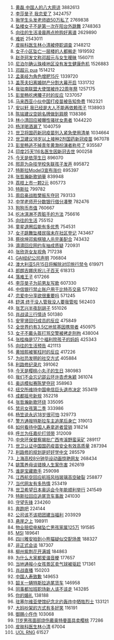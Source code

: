 1. [黄磊 中国人的八大原谅](https://s.weibo.com/weibo?q=%E9%BB%84%E7%A3%8A%20%E4%B8%AD%E5%9B%BD%E4%BA%BA%E7%9A%84%E5%85%AB%E5%A4%A7%E5%8E%9F%E8%B0%85&Refer=top) 3882613
1. [李莎旻子 我恋爱了](https://s.weibo.com/weibo?q=%E6%9D%8E%E8%8E%8E%E6%97%BB%E5%AD%90%20%E6%88%91%E6%81%8B%E7%88%B1%E4%BA%86&Refer=top) 3424757
1. [揪学生头发老师欲50万私了](https://s.weibo.com/weibo?q=%23%E6%8F%AA%E5%AD%A6%E7%94%9F%E5%A4%B4%E5%8F%91%E8%80%81%E5%B8%88%E6%AC%B250%E4%B8%87%E7%A7%81%E4%BA%86%23&Refer=top) 2769838
1. [坠楼女子不是第一次在阳台外跳舞](https://s.weibo.com/weibo?q=%E5%9D%A0%E6%A5%BC%E5%A5%B3%E5%AD%90%E4%B8%8D%E6%98%AF%E7%AC%AC%E4%B8%80%E6%AC%A1%E5%9C%A8%E9%98%B3%E5%8F%B0%E5%A4%96%E8%B7%B3%E8%88%9E&Refer=top) 2748363
1. [向往的生活凌晨两点抢购好离谱](https://s.weibo.com/weibo?q=%23%E5%90%91%E5%BE%80%E7%9A%84%E7%94%9F%E6%B4%BB%E5%87%8C%E6%99%A8%E4%B8%A4%E7%82%B9%E6%8A%A2%E8%B4%AD%E5%A5%BD%E7%A6%BB%E8%B0%B1%23&Refer=top) 2629890
1. [难听](https://s.weibo.com/weibo?q=%E9%9A%BE%E5%90%AC&Refer=top) 2543011
1. [皮肤科医生林小清被停职调查](https://s.weibo.com/weibo?q=%23%E7%9A%AE%E8%82%A4%E7%A7%91%E5%8C%BB%E7%94%9F%E6%9E%97%E5%B0%8F%E6%B8%85%E8%A2%AB%E5%81%9C%E8%81%8C%E8%B0%83%E6%9F%A5%23&Refer=top) 2148212
1. [女子小区坠亡一层楼的人都搬走](https://s.weibo.com/weibo?q=%23%E5%A5%B3%E5%AD%90%E5%B0%8F%E5%8C%BA%E5%9D%A0%E4%BA%A1%E4%B8%80%E5%B1%82%E6%A5%BC%E7%9A%84%E4%BA%BA%E9%83%BD%E6%90%AC%E8%B5%B0%23&Refer=top) 1919592
1. [赵尧珂发文称邓超元与女生暧昧](https://s.weibo.com/weibo?q=%E8%B5%B5%E5%B0%A7%E7%8F%82%E5%8F%91%E6%96%87%E7%A7%B0%E9%82%93%E8%B6%85%E5%85%83%E4%B8%8E%E5%A5%B3%E7%94%9F%E6%9A%A7%E6%98%A7&Refer=top) 1560711
1. [尼泊尔确认珠峰地区没有发生健康危机](https://s.weibo.com/weibo?q=%E5%B0%BC%E6%B3%8A%E5%B0%94%E7%A1%AE%E8%AE%A4%E7%8F%A0%E5%B3%B0%E5%9C%B0%E5%8C%BA%E6%B2%A1%E6%9C%89%E5%8F%91%E7%94%9F%E5%81%A5%E5%BA%B7%E5%8D%B1%E6%9C%BA&Refer=top) 1526883
1. [邓超元 pua](https://s.weibo.com/weibo?q=%E9%82%93%E8%B6%85%E5%85%83%20pua&Refer=top) 1514212
1. [孟美岐为角色增肥15斤](https://s.weibo.com/weibo?q=%E5%AD%9F%E7%BE%8E%E5%B2%90%E4%B8%BA%E8%A7%92%E8%89%B2%E5%A2%9E%E8%82%A515%E6%96%A4&Refer=top) 1339720
1. [盖茨夫妇离婚财产分割大幕开启](https://s.weibo.com/weibo?q=%E7%9B%96%E8%8C%A8%E5%A4%AB%E5%A6%87%E7%A6%BB%E5%A9%9A%E8%B4%A2%E4%BA%A7%E5%88%86%E5%89%B2%E5%A4%A7%E5%B9%95%E5%BC%80%E5%90%AF&Refer=top) 1331732
1. [我驻南联盟大使馆被炸22周年祭](https://s.weibo.com/weibo?q=%23%E6%88%91%E9%A9%BB%E5%8D%97%E8%81%94%E7%9B%9F%E5%A4%A7%E4%BD%BF%E9%A6%86%E8%A2%AB%E7%82%B822%E5%91%A8%E5%B9%B4%E7%A5%AD%23&Refer=top) 1257175
1. [彭昱畅吃烤腰子时的反应](https://s.weibo.com/weibo?q=%23%E5%BD%AD%E6%98%B1%E7%95%85%E5%90%83%E7%83%A4%E8%85%B0%E5%AD%90%E6%97%B6%E7%9A%84%E5%8F%8D%E5%BA%94%23&Refer=top) 1237057
1. [马来西亚小伙中国打疫苗被告知免费](https://s.weibo.com/weibo?q=%23%E9%A9%AC%E6%9D%A5%E8%A5%BF%E4%BA%9A%E5%B0%8F%E4%BC%99%E4%B8%AD%E5%9B%BD%E6%89%93%E7%96%AB%E8%8B%97%E8%A2%AB%E5%91%8A%E7%9F%A5%E5%85%8D%E8%B4%B9%23&Refer=top) 1162321
1. [安以轩 我已经是大人不能再依赖孩子](https://s.weibo.com/weibo?q=%E5%AE%89%E4%BB%A5%E8%BD%A9%20%E6%88%91%E5%B7%B2%E7%BB%8F%E6%98%AF%E5%A4%A7%E4%BA%BA%E4%B8%8D%E8%83%BD%E5%86%8D%E4%BE%9D%E8%B5%96%E5%AD%A9%E5%AD%90&Refer=top) 1138903
1. [陈铭建议空姐名牌做到肩膀](https://s.weibo.com/weibo?q=%23%E9%99%88%E9%93%AD%E5%BB%BA%E8%AE%AE%E7%A9%BA%E5%A7%90%E5%90%8D%E7%89%8C%E5%81%9A%E5%88%B0%E8%82%A9%E8%86%80%23&Refer=top) 1138386
1. [林小清回应被曝性骚扰女患者](https://s.weibo.com/weibo?q=%E6%9E%97%E5%B0%8F%E6%B8%85%E5%9B%9E%E5%BA%94%E8%A2%AB%E6%9B%9D%E6%80%A7%E9%AA%9A%E6%89%B0%E5%A5%B3%E6%82%A3%E8%80%85&Refer=top) 1044220
1. [杨洋喝酒漏了](https://s.weibo.com/weibo?q=%23%E6%9D%A8%E6%B4%8B%E5%96%9D%E9%85%92%E6%BC%8F%E4%BA%86%23&Refer=top) 1040759
1. [世卫将国药新冠疫苗列入紧急使用清单](https://s.weibo.com/weibo?q=%E4%B8%96%E5%8D%AB%E5%B0%86%E5%9B%BD%E8%8D%AF%E6%96%B0%E5%86%A0%E7%96%AB%E8%8B%97%E5%88%97%E5%85%A5%E7%B4%A7%E6%80%A5%E4%BD%BF%E7%94%A8%E6%B8%85%E5%8D%95&Refer=top) 1034664
1. [世卫建议18岁以上接种2剂国药新冠疫苗](https://s.weibo.com/weibo?q=%23%E4%B8%96%E5%8D%AB%E5%BB%BA%E8%AE%AE18%E5%B2%81%E4%BB%A5%E4%B8%8A%E6%8E%A5%E7%A7%8D2%E5%89%82%E5%9B%BD%E8%8D%AF%E6%96%B0%E5%86%A0%E7%96%AB%E8%8B%97%23&Refer=top) 967078
1. [彭昱畅逃不掉青年黄渤扮演者称号了](https://s.weibo.com/weibo?q=%E5%BD%AD%E6%98%B1%E7%95%85%E9%80%83%E4%B8%8D%E6%8E%89%E9%9D%92%E5%B9%B4%E9%BB%84%E6%B8%A4%E6%89%AE%E6%BC%94%E8%80%85%E7%A7%B0%E5%8F%B7%E4%BA%86&Refer=top) 935587
1. [印度25天116名医生因新冠去世](https://s.weibo.com/weibo?q=%23%E5%8D%B0%E5%BA%A625%E5%A4%A9116%E5%90%8D%E5%8C%BB%E7%94%9F%E5%9B%A0%E6%96%B0%E5%86%A0%E5%8E%BB%E4%B8%96%23&Refer=top) 900258
1. [今天是依萍生日](https://s.weibo.com/weibo?q=%23%E4%BB%8A%E5%A4%A9%E6%98%AF%E4%BE%9D%E8%90%8D%E7%94%9F%E6%97%A5%23&Refer=top) 896070
1. [邢菲为杂技学校失联孩子发声](https://s.weibo.com/weibo?q=%23%E9%82%A2%E8%8F%B2%E4%B8%BA%E6%9D%82%E6%8A%80%E5%AD%A6%E6%A0%A1%E5%A4%B1%E8%81%94%E5%AD%A9%E5%AD%90%E5%8F%91%E5%A3%B0%23&Refer=top) 895872
1. [特斯拉Model3宣布涨价](https://s.weibo.com/weibo?q=%23%E7%89%B9%E6%96%AF%E6%8B%89Model3%E5%AE%A3%E5%B8%83%E6%B6%A8%E4%BB%B7%23&Refer=top) 895397
1. [张哲瀚新歌销量](https://s.weibo.com/weibo?q=%23%E5%BC%A0%E5%93%B2%E7%80%9A%E6%96%B0%E6%AD%8C%E9%94%80%E9%87%8F%23&Refer=top) 839948
1. [荔枝上市一颗2元](https://s.weibo.com/weibo?q=%23%E8%8D%94%E6%9E%9D%E4%B8%8A%E5%B8%82%E4%B8%80%E9%A2%972%E5%85%83%23&Refer=top) 805773
1. [特斯拉](https://s.weibo.com/weibo?q=%E7%89%B9%E6%96%AF%E6%8B%89&Refer=top) 799782
1. [周启豪战胜樊振东夺冠](https://s.weibo.com/weibo?q=%E5%91%A8%E5%90%AF%E8%B1%AA%E6%88%98%E8%83%9C%E6%A8%8A%E6%8C%AF%E4%B8%9C%E5%A4%BA%E5%86%A0&Refer=top) 793133
1. [中学老师开分数银行借分凑整](https://s.weibo.com/weibo?q=%E4%B8%AD%E5%AD%A6%E8%80%81%E5%B8%88%E5%BC%80%E5%88%86%E6%95%B0%E9%93%B6%E8%A1%8C%E5%80%9F%E5%88%86%E5%87%91%E6%95%B4&Refer=top) 782476
1. [狗狗币市值](https://s.weibo.com/weibo?q=%E7%8B%97%E7%8B%97%E5%B8%81%E5%B8%82%E5%80%BC&Refer=top) 760667
1. [吃冰淇淋不弄脏手的方法](https://s.weibo.com/weibo?q=%E5%90%83%E5%86%B0%E6%B7%87%E6%B7%8B%E4%B8%8D%E5%BC%84%E8%84%8F%E6%89%8B%E7%9A%84%E6%96%B9%E6%B3%95&Refer=top) 756616
1. [向往的生活](https://s.weibo.com/weibo?q=%E5%90%91%E5%BE%80%E7%9A%84%E7%94%9F%E6%B4%BB&Refer=top) 755152
1. [童星退圈后能有多优秀](https://s.weibo.com/weibo?q=%23%E7%AB%A5%E6%98%9F%E9%80%80%E5%9C%88%E5%90%8E%E8%83%BD%E6%9C%89%E5%A4%9A%E4%BC%98%E7%A7%80%23&Refer=top) 754531
1. [女子跳舞坠楼民宿未在社区登记](https://s.weibo.com/weibo?q=%E5%A5%B3%E5%AD%90%E8%B7%B3%E8%88%9E%E5%9D%A0%E6%A5%BC%E6%B0%91%E5%AE%BF%E6%9C%AA%E5%9C%A8%E7%A4%BE%E5%8C%BA%E7%99%BB%E8%AE%B0&Refer=top) 743467
1. [蔡徐坤邓紫棋狼人杀完美配合](https://s.weibo.com/weibo?q=%23%E8%94%A1%E5%BE%90%E5%9D%A4%E9%82%93%E7%B4%AB%E6%A3%8B%E7%8B%BC%E4%BA%BA%E6%9D%80%E5%AE%8C%E7%BE%8E%E9%85%8D%E5%90%88%23&Refer=top) 743432
1. [滴滴回应网约车抽成质疑](https://s.weibo.com/weibo?q=%E6%BB%B4%E6%BB%B4%E5%9B%9E%E5%BA%94%E7%BD%91%E7%BA%A6%E8%BD%A6%E6%8A%BD%E6%88%90%E8%B4%A8%E7%96%91&Refer=top) 720931
1. [张欣尧女友视角](https://s.weibo.com/weibo?q=%23%E5%BC%A0%E6%AC%A3%E5%B0%A7%E5%A5%B3%E5%8F%8B%E8%A7%86%E8%A7%92%23&Refer=top) 717238
1. [GAI经纪公司声明](https://s.weibo.com/weibo?q=%23GAI%E7%BB%8F%E7%BA%AA%E5%85%AC%E5%8F%B8%E5%A3%B0%E6%98%8E%23&Refer=top) 706804
1. [澳大利亚5月15日将解除对印旅行禁令](https://s.weibo.com/weibo?q=%E6%BE%B3%E5%A4%A7%E5%88%A9%E4%BA%9A5%E6%9C%8815%E6%97%A5%E5%B0%86%E8%A7%A3%E9%99%A4%E5%AF%B9%E5%8D%B0%E6%97%85%E8%A1%8C%E7%A6%81%E4%BB%A4&Refer=top) 619971
1. [郎朗吉娜庆祝儿子百天](https://s.weibo.com/weibo?q=%E9%83%8E%E6%9C%97%E5%90%89%E5%A8%9C%E5%BA%86%E7%A5%9D%E5%84%BF%E5%AD%90%E7%99%BE%E5%A4%A9&Refer=top) 618313
1. [落难王子](https://s.weibo.com/weibo?q=%E8%90%BD%E9%9A%BE%E7%8E%8B%E5%AD%90&Refer=top) 617266
1. [李莎旻子为前男友写歌](https://s.weibo.com/weibo?q=%23%E6%9D%8E%E8%8E%8E%E6%97%BB%E5%AD%90%E4%B8%BA%E5%89%8D%E7%94%B7%E5%8F%8B%E5%86%99%E6%AD%8C%23&Refer=top) 607330
1. [中信银行禁止账户用于比特币交易](https://s.weibo.com/weibo?q=%23%E4%B8%AD%E4%BF%A1%E9%93%B6%E8%A1%8C%E7%A6%81%E6%AD%A2%E8%B4%A6%E6%88%B7%E7%94%A8%E4%BA%8E%E6%AF%94%E7%89%B9%E5%B8%81%E4%BA%A4%E6%98%93%23&Refer=top) 577802
1. [恋爱中分享欲很重要吗](https://s.weibo.com/weibo?q=%23%E6%81%8B%E7%88%B1%E4%B8%AD%E5%88%86%E4%BA%AB%E6%AC%B2%E5%BE%88%E9%87%8D%E8%A6%81%E5%90%97%23&Refer=top) 571245
1. [舒淇 终于没人管我没人要我管啦](https://s.weibo.com/weibo?q=%E8%88%92%E6%B7%87%20%E7%BB%88%E4%BA%8E%E6%B2%A1%E4%BA%BA%E7%AE%A1%E6%88%91%E6%B2%A1%E4%BA%BA%E8%A6%81%E6%88%91%E7%AE%A1%E5%95%A6&Refer=top) 562403
1. [张艺兴半夜刮胡子](https://s.weibo.com/weibo?q=%23%E5%BC%A0%E8%89%BA%E5%85%B4%E5%8D%8A%E5%A4%9C%E5%88%AE%E8%83%A1%E5%AD%90%23&Refer=top) 551026
1. [肖战读三行情诗](https://s.weibo.com/weibo?q=%23%E8%82%96%E6%88%98%E8%AF%BB%E4%B8%89%E8%A1%8C%E6%83%85%E8%AF%97%23&Refer=top) 501380
1. [安宰贤回归成员的反应](https://s.weibo.com/weibo?q=%E5%AE%89%E5%AE%B0%E8%B4%A4%E5%9B%9E%E5%BD%92%E6%88%90%E5%91%98%E7%9A%84%E5%8F%8D%E5%BA%94&Refer=top) 475849
1. [全世界约有3.5亿地贫基因携带者](https://s.weibo.com/weibo?q=%23%E5%85%A8%E4%B8%96%E7%95%8C%E7%BA%A6%E6%9C%893.5%E4%BA%BF%E5%9C%B0%E8%B4%AB%E5%9F%BA%E5%9B%A0%E6%90%BA%E5%B8%A6%E8%80%85%23&Refer=top) 450975
1. [女子不戴头盔打骂交警被拷走刑拘](https://s.weibo.com/weibo?q=%E5%A5%B3%E5%AD%90%E4%B8%8D%E6%88%B4%E5%A4%B4%E7%9B%94%E6%89%93%E9%AA%82%E4%BA%A4%E8%AD%A6%E8%A2%AB%E6%8B%B7%E8%B5%B0%E5%88%91%E6%8B%98&Refer=top) 438004
1. [张桂梅是177个福利院孩子的妈妈](https://s.weibo.com/weibo?q=%23%E5%BC%A0%E6%A1%82%E6%A2%85%E6%98%AF177%E4%B8%AA%E7%A6%8F%E5%88%A9%E9%99%A2%E5%AD%A9%E5%AD%90%E7%9A%84%E5%A6%88%E5%A6%88%23&Refer=top) 425343
1. [向往的生活预告](https://s.weibo.com/weibo?q=%E5%90%91%E5%BE%80%E7%9A%84%E7%94%9F%E6%B4%BB%E9%A2%84%E5%91%8A&Refer=top) 421113
1. [黄旭熙被冤枉时的反应](https://s.weibo.com/weibo?q=%23%E9%BB%84%E6%97%AD%E7%86%99%E8%A2%AB%E5%86%A4%E6%9E%89%E6%97%B6%E7%9A%84%E5%8F%8D%E5%BA%94%23&Refer=top) 417226
1. [为社恐发明的社交方式](https://s.weibo.com/weibo?q=%E4%B8%BA%E7%A4%BE%E6%81%90%E5%8F%91%E6%98%8E%E7%9A%84%E7%A4%BE%E4%BA%A4%E6%96%B9%E5%BC%8F&Refer=top) 405884
1. [利路修纪录片](https://s.weibo.com/weibo?q=%E5%88%A9%E8%B7%AF%E4%BF%AE%E7%BA%AA%E5%BD%95%E7%89%87&Refer=top) 391062
1. [今天是樱桃小丸子的生日](https://s.weibo.com/weibo?q=%23%E4%BB%8A%E5%A4%A9%E6%98%AF%E6%A8%B1%E6%A1%83%E5%B0%8F%E4%B8%B8%E5%AD%90%E7%9A%84%E7%94%9F%E6%97%A5%23&Refer=top) 380983
1. [我们不会忘记邵云环许杏虎朱颖](https://s.weibo.com/weibo?q=%23%E6%88%91%E4%BB%AC%E4%B8%8D%E4%BC%9A%E5%BF%98%E8%AE%B0%E9%82%B5%E4%BA%91%E7%8E%AF%E8%AE%B8%E6%9D%8F%E8%99%8E%E6%9C%B1%E9%A2%96%23&Refer=top) 361074
1. [奥运模拟赛陈梦夺冠](https://s.weibo.com/weibo?q=%E5%A5%A5%E8%BF%90%E6%A8%A1%E6%8B%9F%E8%B5%9B%E9%99%88%E6%A2%A6%E5%A4%BA%E5%86%A0&Refer=top) 358963
1. [纽交所维持中国电信巨头退市决定](https://s.weibo.com/weibo?q=%E7%BA%BD%E4%BA%A4%E6%89%80%E7%BB%B4%E6%8C%81%E4%B8%AD%E5%9B%BD%E7%94%B5%E4%BF%A1%E5%B7%A8%E5%A4%B4%E9%80%80%E5%B8%82%E5%86%B3%E5%AE%9A&Refer=top) 353419
1. [成都摇号新规](https://s.weibo.com/weibo?q=%23%E6%88%90%E9%83%BD%E6%91%87%E5%8F%B7%E6%96%B0%E8%A7%84%23&Refer=top) 352218
1. [张哲瀚新歌环绕](https://s.weibo.com/weibo?q=%23%E5%BC%A0%E5%93%B2%E7%80%9A%E6%96%B0%E6%AD%8C%E7%8E%AF%E7%BB%95%23&Refer=top) 335095
1. [禁忌女孩第二季](https://s.weibo.com/weibo?q=%E7%A6%81%E5%BF%8C%E5%A5%B3%E5%AD%A9%E7%AC%AC%E4%BA%8C%E5%AD%A3&Refer=top) 333986
1. [杨笠说永远18岁很可怕](https://s.weibo.com/weibo?q=%23%E6%9D%A8%E7%AC%A0%E8%AF%B4%E6%B0%B8%E8%BF%9C18%E5%B2%81%E5%BE%88%E5%8F%AF%E6%80%95%23&Refer=top) 329773
1. [警方通报特斯拉车主追尾后身亡](https://s.weibo.com/weibo?q=%E8%AD%A6%E6%96%B9%E9%80%9A%E6%8A%A5%E7%89%B9%E6%96%AF%E6%8B%89%E8%BD%A6%E4%B8%BB%E8%BF%BD%E5%B0%BE%E5%90%8E%E8%BA%AB%E4%BA%A1&Refer=top) 319013
1. [如何看待中国人寿拿逝者营销](https://s.weibo.com/weibo?q=%23%E5%A6%82%E4%BD%95%E7%9C%8B%E5%BE%85%E4%B8%AD%E5%9B%BD%E4%BA%BA%E5%AF%BF%E6%8B%BF%E9%80%9D%E8%80%85%E8%90%A5%E9%94%80%23&Refer=top) 318214
1. [呼兰为任嘉伦打领带](https://s.weibo.com/weibo?q=%23%E5%91%BC%E5%85%B0%E4%B8%BA%E4%BB%BB%E5%98%89%E4%BC%A6%E6%89%93%E9%A2%86%E5%B8%A6%23&Refer=top) 312009
1. [中央环保督察揭批广西岑溪野蛮采矿](https://s.weibo.com/weibo?q=%23%E4%B8%AD%E5%A4%AE%E7%8E%AF%E4%BF%9D%E7%9D%A3%E5%AF%9F%E6%8F%AD%E6%89%B9%E5%B9%BF%E8%A5%BF%E5%B2%91%E6%BA%AA%E9%87%8E%E8%9B%AE%E9%87%87%E7%9F%BF%23&Refer=top) 289117
1. [世卫认证中国国药疫苗安全有效高质量](https://s.weibo.com/weibo?q=%23%E4%B8%96%E5%8D%AB%E8%AE%A4%E8%AF%81%E4%B8%AD%E5%9B%BD%E5%9B%BD%E8%8D%AF%E7%96%AB%E8%8B%97%E5%AE%89%E5%85%A8%E6%9C%89%E6%95%88%E9%AB%98%E8%B4%A8%E9%87%8F%23&Refer=top) 287394
1. [利路修的规划是好好学中文](https://s.weibo.com/weibo?q=%23%E5%88%A9%E8%B7%AF%E4%BF%AE%E7%9A%84%E8%A7%84%E5%88%92%E6%98%AF%E5%A5%BD%E5%A5%BD%E5%AD%A6%E4%B8%AD%E6%96%87%23&Refer=top) 285579
1. [上海高校8分钟毕设动画惊艳网友](https://s.weibo.com/weibo?q=%E4%B8%8A%E6%B5%B7%E9%AB%98%E6%A0%A18%E5%88%86%E9%92%9F%E6%AF%95%E8%AE%BE%E5%8A%A8%E7%94%BB%E6%83%8A%E8%89%B3%E7%BD%91%E5%8F%8B&Refer=top) 268434
1. [姚策养母谈错换人生案伤害](https://s.weibo.com/weibo?q=%E5%A7%9A%E7%AD%96%E5%85%BB%E6%AF%8D%E8%B0%88%E9%94%99%E6%8D%A2%E4%BA%BA%E7%94%9F%E6%A1%88%E4%BC%A4%E5%AE%B3&Refer=top) 262619
1. [谁是宝藏歌手](https://s.weibo.com/weibo?q=%E8%B0%81%E6%98%AF%E5%AE%9D%E8%97%8F%E6%AD%8C%E6%89%8B&Refer=top) 259098
1. [江西航空回应航班风挡玻璃高空破裂](https://s.weibo.com/weibo?q=%23%E6%B1%9F%E8%A5%BF%E8%88%AA%E7%A9%BA%E5%9B%9E%E5%BA%94%E8%88%AA%E7%8F%AD%E9%A3%8E%E6%8C%A1%E7%8E%BB%E7%92%83%E9%AB%98%E7%A9%BA%E7%A0%B4%E8%A3%82%23&Refer=top) 258877
1. [当代网友有多热情](https://s.weibo.com/weibo?q=%E5%BD%93%E4%BB%A3%E7%BD%91%E5%8F%8B%E6%9C%89%E5%A4%9A%E7%83%AD%E6%83%85&Refer=top) 253419
1. [世卫希望日本奥运会今年能顺利举行](https://s.weibo.com/weibo?q=%E4%B8%96%E5%8D%AB%E5%B8%8C%E6%9C%9B%E6%97%A5%E6%9C%AC%E5%A5%A5%E8%BF%90%E4%BC%9A%E4%BB%8A%E5%B9%B4%E8%83%BD%E9%A1%BA%E5%88%A9%E4%B8%BE%E8%A1%8C&Refer=top) 241549
1. [特斯拉回应追尾货车事故](https://s.weibo.com/weibo?q=%E7%89%B9%E6%96%AF%E6%8B%89%E5%9B%9E%E5%BA%94%E8%BF%BD%E5%B0%BE%E8%B4%A7%E8%BD%A6%E4%BA%8B%E6%95%85&Refer=top) 241030
1. [守望先锋](https://s.weibo.com/weibo?q=%E5%AE%88%E6%9C%9B%E5%85%88%E9%94%8B&Refer=top) 234260
1. [奔跑吧](https://s.weibo.com/weibo?q=%E5%A5%94%E8%B7%91%E5%90%A7&Refer=top) 224144
1. [公司该不该把团建当福利](https://s.weibo.com/weibo?q=%E5%85%AC%E5%8F%B8%E8%AF%A5%E4%B8%8D%E8%AF%A5%E6%8A%8A%E5%9B%A2%E5%BB%BA%E5%BD%93%E7%A6%8F%E5%88%A9&Refer=top) 203929
1. [悬崖之上](https://s.weibo.com/weibo?q=%E6%82%AC%E5%B4%96%E4%B9%8B%E4%B8%8A&Refer=top) 198911
1. [物业赔偿电梯坠亡男孩家属125万](https://s.weibo.com/weibo?q=%E7%89%A9%E4%B8%9A%E8%B5%94%E5%81%BF%E7%94%B5%E6%A2%AF%E5%9D%A0%E4%BA%A1%E7%94%B7%E5%AD%A9%E5%AE%B6%E5%B1%9E125%E4%B8%87&Refer=top) 191585
1. [MSI](https://s.weibo.com/weibo?q=MSI&Refer=top) 189641
1. [四川雅安拍到小熊猫疑似交配场景](https://s.weibo.com/weibo?q=%23%E5%9B%9B%E5%B7%9D%E9%9B%85%E5%AE%89%E6%8B%8D%E5%88%B0%E5%B0%8F%E7%86%8A%E7%8C%AB%E7%96%91%E4%BC%BC%E4%BA%A4%E9%85%8D%E5%9C%BA%E6%99%AF%23&Refer=top) 188327
1. [非正式会谈](https://s.weibo.com/weibo?q=%E9%9D%9E%E6%AD%A3%E5%BC%8F%E4%BC%9A%E8%B0%88&Refer=top) 187307
1. [柳州紫荆花开满城](https://s.weibo.com/weibo?q=%23%E6%9F%B3%E5%B7%9E%E7%B4%AB%E8%8D%86%E8%8A%B1%E5%BC%80%E6%BB%A1%E5%9F%8E%23&Refer=top) 184863
1. [为什么大家都爱谐音梗](https://s.weibo.com/weibo?q=%23%E4%B8%BA%E4%BB%80%E4%B9%88%E5%A4%A7%E5%AE%B6%E9%83%BD%E7%88%B1%E8%B0%90%E9%9F%B3%E6%A2%97%23&Refer=top) 177657
1. [当地通报小女孩景区卖气球被驱赶](https://s.weibo.com/weibo?q=%23%E5%BD%93%E5%9C%B0%E9%80%9A%E6%8A%A5%E5%B0%8F%E5%A5%B3%E5%AD%A9%E6%99%AF%E5%8C%BA%E5%8D%96%E6%B0%94%E7%90%83%E8%A2%AB%E9%A9%B1%E8%B5%B6%23&Refer=top) 171361
1. [肖战直播](https://s.weibo.com/weibo?q=%23%E8%82%96%E6%88%98%E7%9B%B4%E6%92%AD%23&Refer=top) 150203
1. [中国人寿致歉](https://s.weibo.com/weibo?q=%E4%B8%AD%E5%9B%BD%E4%BA%BA%E5%AF%BF%E8%87%B4%E6%AD%89&Refer=top) 149653
1. [韶关一辆特斯拉追尾货车](https://s.weibo.com/weibo?q=%E9%9F%B6%E5%85%B3%E4%B8%80%E8%BE%86%E7%89%B9%E6%96%AF%E6%8B%89%E8%BF%BD%E5%B0%BE%E8%B4%A7%E8%BD%A6&Refer=top) 146958
1. [同事都加班职场新人该不该走](https://s.weibo.com/weibo?q=%23%E5%90%8C%E4%BA%8B%E9%83%BD%E5%8A%A0%E7%8F%AD%E8%81%8C%E5%9C%BA%E6%96%B0%E4%BA%BA%E8%AF%A5%E4%B8%8D%E8%AF%A5%E8%B5%B0%23&Refer=top) 143285
1. [你的婚礼](https://s.weibo.com/weibo?q=%E4%BD%A0%E7%9A%84%E5%A9%9A%E7%A4%BC&Refer=top) 138188
1. [驻塞尔维亚使馆纪念北约轰炸中牺牲烈士](https://s.weibo.com/weibo?q=%23%E9%A9%BB%E5%A1%9E%E5%B0%94%E7%BB%B4%E4%BA%9A%E4%BD%BF%E9%A6%86%E7%BA%AA%E5%BF%B5%E5%8C%97%E7%BA%A6%E8%BD%B0%E7%82%B8%E4%B8%AD%E7%89%BA%E7%89%B2%E7%83%88%E5%A3%AB%23&Refer=top) 133121
1. [大妈吵架的方式有多好笑](https://s.weibo.com/weibo?q=%23%E5%A4%A7%E5%A6%88%E5%90%B5%E6%9E%B6%E7%9A%84%E6%96%B9%E5%BC%8F%E6%9C%89%E5%A4%9A%E5%A5%BD%E7%AC%91%23&Refer=top) 116191
1. [御赐小仵作](https://s.weibo.com/weibo?q=%E5%BE%A1%E8%B5%90%E5%B0%8F%E4%BB%B5%E4%BD%9C&Refer=top) 103068
1. [11岁男孩面部烧伤戴奥特曼面具卖樱桃](https://s.weibo.com/weibo?q=11%E5%B2%81%E7%94%B7%E5%AD%A9%E9%9D%A2%E9%83%A8%E7%83%A7%E4%BC%A4%E6%88%B4%E5%A5%A5%E7%89%B9%E6%9B%BC%E9%9D%A2%E5%85%B7%E5%8D%96%E6%A8%B1%E6%A1%83&Refer=top) 77286
1. [皮肤科医生林小清](https://s.weibo.com/weibo?q=%E7%9A%AE%E8%82%A4%E7%A7%91%E5%8C%BB%E7%94%9F%E6%9E%97%E5%B0%8F%E6%B8%85&Refer=top) 67004
1. [UOL RNG](https://s.weibo.com/weibo?q=UOL%20RNG&Refer=top) 61527